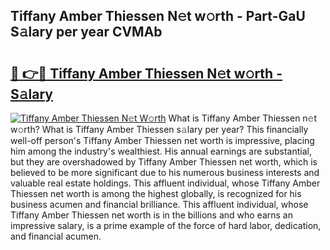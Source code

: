 ## Tiffany Amber Thiessen N𝚎t w𝚘rth - Part-GaU S𝚊lary per year CVMAb

# <h2><a href="http://gc0p2d.nevu.top/?p=Tiffany+Amber+Thiessen">🔗 👉🔴 Tiffany Amber Thiessen N𝚎t w𝚘rth - S𝚊lary</a></h2>

[![Tiffany Amber Thiessen N𝚎t W𝚘rth](https://i.imgur.com/Oavwk0R.jpeg)](http://gc0p2d.nevu.top/?p=Tiffany+Amber+Thiessen)
What is Tiffany Amber Thiessen n𝚎t w𝚘rth? What is Tiffany Amber Thiessen s𝚊lary per year?
This financially well-off person's Tiffany Amber Thiessen net worth is impressive, placing him among the industry's wealthiest. His annual earnings are substantial, but they are overshadowed by Tiffany Amber Thiessen net worth, which is believed to be more significant due to his numerous business interests and valuable real estate holdings. This affluent individual, whose Tiffany Amber Thiessen net worth is among the highest globally, is recognized for his business acumen and financial brilliance. This affluent individual, whose Tiffany Amber Thiessen net worth is in the billions and who earns an impressive salary, is a prime example of the force of hard labor, dedication, and financial acumen.
